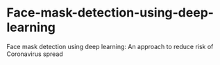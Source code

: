 # Face-mask-detection-using-deep-learning
Face mask detection using deep learning: An approach to reduce risk of Coronavirus spread
